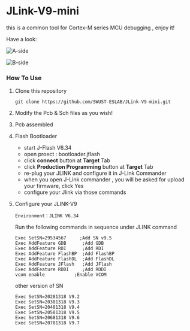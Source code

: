 # JLink-V9-mini
this is a common tool for Cortex-M series MCU debugging , enjoy it!

Have a look:

![A-side](https://github.com/SWUST-ESLAB/JLink-V9-mini/blob/main/2.Pics/jlink-front.png)

![B-side](https://github.com/SWUST-ESLAB/JLink-V9-mini/blob/main/2.Pics/jlink-back.png)

### How To Use

1. Clone this repository

   ```shell
   git clone https://github.com/SWUST-ESLAB/JLink-V9-mini.git
   ```

2. Modify the Pcb & Sch files as you wish!

3. Pcb assembled

4. Flash Bootloader

   - start J-Flash V6.34
   - open proect : bootloader.jflash
   - click **connect** button at **Target** Tab
   - click **Production Programming** button at **Target** Tab
   - re-plug your JLINK and configure it in J-Link Commander
   - when you open J-Link commander , you will be asked for upload your firmware, click Yes
   - configure your Jlink via those commands

5. Configure your JLINK-V9

   ```
   Environment：JLINK V6.34
   ```

   Run the following commands in sequence under JLINK command

   ```shell
   Exec SetSN=29534567     ;Add SN v9.5
   Exec AddFeature GDB      ;Add GDB 
   Exec AddFeature RDI      ;Add RDI 
   Exec AddFeature FlashBP  ;Add FlashBP  
   Exec AddFeature FlashDL  ;Add FlashDL 
   Exec AddFeature JFlash   ;Add JFlash 
   Exec AddFeature RDDI     ;Add RDDI
   vcom enable 			 ;Enable VCOM
   ```

   other version of SN

   ```shell
   Exec SetSN=20281318 V9.2
   Exec SetSN=20381318 V9.3
   Exec SetSN=20481318 V9.4
   Exec SetSN=20581318 V9.5
   Exec SetSN=20681318 V9.6
   Exec SetSN=20781318 V9.7
   ```

   

